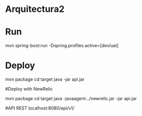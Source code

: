 # Arquitectura2

# Run 

mvn spring-boot:run -Dspring.profiles.active=[dev/uat]

# Deploy

mvn package
cd target
java -jar api.jar

#Deploy with NewRelic

mvn package
cd target
java -javaagent:../newrelic.jar -jar api.jar

#API REST
localhost:8080/api/v1/